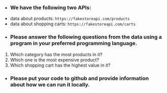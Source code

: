 * ### We have the following two APIs:
- data about products: `https://fakestoreapi.com/products`
- data about shopping carts: `https://fakestoreapi.com/carts`

* ### Please answer the following questions from the data using a program in your preferred programming language.
 1. Which category has the most products in it?
 2. Which one is the most expensive product?
 3. Which shopping cart has the highest value in it?

* ### Please put your code to github and provide information about how we can run it locally.
